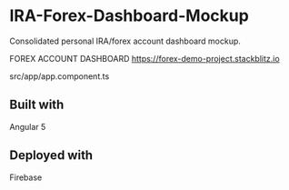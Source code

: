 # IRA-Forex-Dashboard-Mockup
Consolidated personal IRA/forex account dashboard mockup.<br>

FOREX ACCOUNT DASHBOARD
https://forex-demo-project.stackblitz.io


src/app/app.component.ts

<h2>Built with</h2>
Angular 5

<h2>Deployed with</h2>
Firebase
